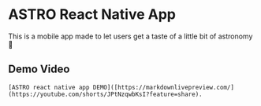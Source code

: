 # ASTRO React Native App
This is a mobile app made to let users get a taste of a little bit of astronomy🚀

## Demo Video
```
[ASTRO react native app DEMO]([https://markdownlivepreview.com/](https://youtube.com/shorts/JPtNzqwbKsI?feature=share).
```
